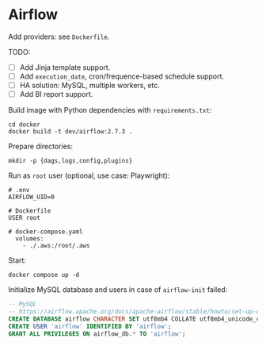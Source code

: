 # Airflow

Add providers: see `Dockerfile`.

TODO:

- [ ] Add Jinja template support.
- [ ] Add `execution_date`, cron/frequence-based schedule support.
- [ ] HA solution: MySQL, multiple workers, etc.
- [ ] Add BI report support.

Build image with Python dependencies with `requirements.txt`:

```shell
cd docker
docker build -t dev/airflow:2.7.3 .
```

Prepare directories:

```shell
mkdir -p {dags,logs,config,plugins}
```

Run as `root` user (optional, use case: Playwright):

```shell
# .env
AIRFLOW_UID=0

# Dockerfile
USER root

# docker-compose.yaml
  volumes:
    - ./.aws:/root/.aws
```

Start:

```shell
docker compose up -d
```

Initialize MySQL database and users in case of `airflow-init` failed:

```sql
-- MySQL
-- https://airflow.apache.org/docs/apache-airflow/stable/howto/set-up-database.html#setting-up-a-mysql-database
CREATE DATABASE airflow CHARACTER SET utf8mb4 COLLATE utf8mb4_unicode_ci;
CREATE USER 'airflow' IDENTIFIED BY 'airflow';
GRANT ALL PRIVILEGES ON airflow_db.* TO 'airflow';
```